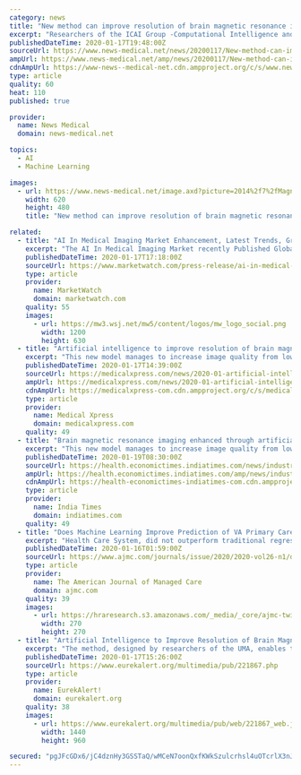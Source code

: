 ```yaml
---
category: news
title: "New method can improve resolution of brain magnetic resonance imaging using artificial intelligence"
excerpt: "Researchers of the ICAI Group -Computational Intelligence and Image Analysis- of the University of Malaga (UMA) have designed an unprecedented method that is capable of improving brain images obtained through magnetic resonance imaging using artificial intelligence. This new model manages to increase image quality from low resolution to high ..."
publishedDateTime: 2020-01-17T19:48:00Z
sourceUrl: https://www.news-medical.net/news/20200117/New-method-can-improve-resolution-of-brain-magnetic-resonance-imaging-using-artificial-intelligence.aspx
ampUrl: https://www.news-medical.net/amp/news/20200117/New-method-can-improve-resolution-of-brain-magnetic-resonance-imaging-using-artificial-intelligence.aspx
cdnAmpUrl: https://www-news--medical-net.cdn.ampproject.org/c/s/www.news-medical.net/amp/news/20200117/New-method-can-improve-resolution-of-brain-magnetic-resonance-imaging-using-artificial-intelligence.aspx
type: article
quality: 60
heat: 110
published: true

provider:
  name: News Medical
  domain: news-medical.net

topics:
  - AI
  - Machine Learning

images:
  - url: https://www.news-medical.net/image.axd?picture=2014%2f7%2fMagnetic_Resonance_Imaging-620x480.jpg
    width: 620
    height: 480
    title: "New method can improve resolution of brain magnetic resonance imaging using artificial intelligence"

related:
  - title: "AI In Medical Imaging Market Enhancement, Latest Trends, Growth and Opportunity during 2019 to 2025"
    excerpt: "The AI In Medical Imaging Market recently Published Global Market research study with more than 100 industry informative desk and Figures spread through Pages and easy to understand detailed TOC on \"AI In Medical Imaging Market\"."
    publishedDateTime: 2020-01-17T17:18:00Z
    sourceUrl: https://www.marketwatch.com/press-release/ai-in-medical-imaging-market-enhancement-latest-trends-growth-and-opportunity-during-2019-to-2025-2020-01-17
    type: article
    provider:
      name: MarketWatch
      domain: marketwatch.com
    quality: 55
    images:
      - url: https://mw3.wsj.net/mw5/content/logos/mw_logo_social.png
        width: 1200
        height: 630
  - title: "Artificial intelligence to improve resolution of brain magnetic resonance imaging"
    excerpt: "This new model manages to increase image quality from low resolution to high resolution without distorting the patients' brain structures, using a deep learning artificial neural network –a model that is based on the functioning of the human brain–that \"learns\" this process. \"Deep learning is based on very large neural networks, and so is ..."
    publishedDateTime: 2020-01-17T14:39:00Z
    sourceUrl: https://medicalxpress.com/news/2020-01-artificial-intelligence-resolution-brain-magnetic.html
    ampUrl: https://medicalxpress.com/news/2020-01-artificial-intelligence-resolution-brain-magnetic.amp
    cdnAmpUrl: https://medicalxpress-com.cdn.ampproject.org/c/s/medicalxpress.com/news/2020-01-artificial-intelligence-resolution-brain-magnetic.amp
    type: article
    provider:
      name: Medical Xpress
      domain: medicalxpress.com
    quality: 49
  - title: "Brain magnetic resonance imaging enhanced through artificial intelligence: Study"
    excerpt: "This new model manages to increase image quality from low resolution to high resolution without distorting the patients' brain structures, using a deep learning artificial neural network-a model that is based on the functioning of the human brain- that \"learns\" this process. The study was published in the scientific journal Neurocomputing."
    publishedDateTime: 2020-01-19T08:30:00Z
    sourceUrl: https://health.economictimes.indiatimes.com/news/industry/brain-magnetic-resonance-imaging-enhanced-through-artificial-intelligence-study/73371825
    ampUrl: https://health.economictimes.indiatimes.com/amp/news/industry/brain-magnetic-resonance-imaging-enhanced-through-artificial-intelligence-study/73371825
    cdnAmpUrl: https://health-economictimes-indiatimes-com.cdn.ampproject.org/c/s/health.economictimes.indiatimes.com/amp/news/industry/brain-magnetic-resonance-imaging-enhanced-through-artificial-intelligence-study/73371825
    type: article
    provider:
      name: India Times
      domain: indiatimes.com
    quality: 49
  - title: "Does Machine Learning Improve Prediction of VA Primary Care Reliance?"
    excerpt: "Health Care System, did not outperform traditional regression models. Welcome the the new and improved AJMC.com, the premier managed market network. Tell us about yourself so that we can serve you better."
    publishedDateTime: 2020-01-16T01:59:00Z
    sourceUrl: https://www.ajmc.com/journals/issue/2020/2020-vol26-n1/does-machine-learning-improve-prediction-of-va-primary-care-reliance
    type: article
    provider:
      name: The American Journal of Managed Care
      domain: ajmc.com
    quality: 39
    images:
      - url: https://hraresearch.s3.amazonaws.com/_media/_core/ajmc-twitter-logo.jpg
        width: 270
        height: 270
  - title: "Artificial Intelligence to Improve Resolution of Brain Magnetic Resonance Imaging (1 of 2) (image)"
    excerpt: "The method, designed by researchers of the UMA, enables the detection of pathologies with increased accuracy and definition, without additional tests."
    publishedDateTime: 2020-01-17T15:26:00Z
    sourceUrl: https://www.eurekalert.org/multimedia/pub/221867.php
    type: article
    provider:
      name: EurekAlert!
      domain: eurekalert.org
    quality: 38
    images:
      - url: https://www.eurekalert.org/multimedia/pub/web/221867_web.jpg
        width: 1440
        height: 960

secured: "pgJFcGDx6/jC4dznHy3GSSTaQ/wMCeN7oonQxfKWkSzulcrhsl4uOTcrlX3nJ3Oje8kzrqCe+X0Uoue9o6yNcEwQYyrFk7SBcQxqFWGiniHu9zvfTXlTtuIQEGNRQhpFUR58rDvZb+OzltZBRJaJ5r6cOU/0uv8eZhsxhbilgTGryvMvrfg7H0EZk6aN4Cts1PhExB6aISDMgva6nuFD6BtlbnWpLQ+3GnmY1gwmolvUvKT7l/MijUqoBkteteC6kJ2j/u7ZithHDo2ftQjfcYwNvZ3y6s4myBholgD1mgA=;CIuNPDPFAjRMv2Uj8epmHA=="
---
```


